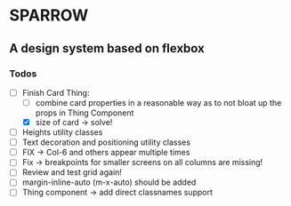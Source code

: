 # SPARROW

## A design system based on flexbox

### Todos
- [ ] Finish Card Thing:
    - [ ] combine card properties in a reasonable way as to not bloat up the props in Thing Component
    - [x] size of card -> solve!
- [ ] Heights utility classes
- [ ] Text decoration and positioning utility classes
- [ ] FIX -> Col-6 and others appear multiple times
- [ ] Fix -> breakpoints for smaller screens on all columns are missing!
- [ ] Review and test grid again!
- [ ] margin-inline-auto (m-x-auto) should be added
- [ ] Thing component -> add direct classnames support